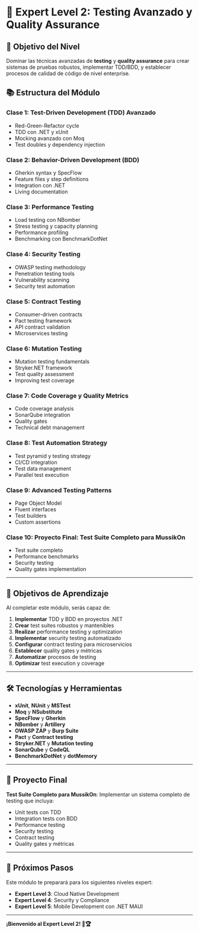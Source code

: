 # 🧪 **Expert Level 2: Testing Avanzado y Quality Assurance**

## 🎯 **Objetivo del Nivel**
Dominar las técnicas avanzadas de **testing** y **quality assurance** para crear sistemas de pruebas robustos, implementar TDD/BDD, y establecer procesos de calidad de código de nivel enterprise.

## 📚 **Estructura del Módulo**

### **Clase 1: Test-Driven Development (TDD) Avanzado**
- Red-Green-Refactor cycle
- TDD con .NET y xUnit
- Mocking avanzado con Moq
- Test doubles y dependency injection

### **Clase 2: Behavior-Driven Development (BDD)**
- Gherkin syntax y SpecFlow
- Feature files y step definitions
- Integration con .NET
- Living documentation

### **Clase 3: Performance Testing**
- Load testing con NBomber
- Stress testing y capacity planning
- Performance profiling
- Benchmarking con BenchmarkDotNet

### **Clase 4: Security Testing**
- OWASP testing methodology
- Penetration testing tools
- Vulnerability scanning
- Security test automation

### **Clase 5: Contract Testing**
- Consumer-driven contracts
- Pact testing framework
- API contract validation
- Microservices testing

### **Clase 6: Mutation Testing**
- Mutation testing fundamentals
- Stryker.NET framework
- Test quality assessment
- Improving test coverage

### **Clase 7: Code Coverage y Quality Metrics**
- Code coverage analysis
- SonarQube integration
- Quality gates
- Technical debt management

### **Clase 8: Test Automation Strategy**
- Test pyramid y testing strategy
- CI/CD integration
- Test data management
- Parallel test execution

### **Clase 9: Advanced Testing Patterns**
- Page Object Model
- Fluent interfaces
- Test builders
- Custom assertions

### **Clase 10: Proyecto Final: Test Suite Completo para MussikOn**
- Test suite completo
- Performance benchmarks
- Security testing
- Quality gates implementation

---

## 🎯 **Objetivos de Aprendizaje**

Al completar este módulo, serás capaz de:

1. **Implementar** TDD y BDD en proyectos .NET
2. **Crear** test suites robustos y mantenibles
3. **Realizar** performance testing y optimization
4. **Implementar** security testing automatizado
5. **Configurar** contract testing para microservicios
6. **Establecer** quality gates y métricas
7. **Automatizar** procesos de testing
8. **Optimizar** test execution y coverage

---

## 🛠️ **Tecnologías y Herramientas**

- **xUnit**, **NUnit** y **MSTest**
- **Moq** y **NSubstitute**
- **SpecFlow** y **Gherkin**
- **NBomber** y **Artillery**
- **OWASP ZAP** y **Burp Suite**
- **Pact** y **Contract testing**
- **Stryker.NET** y **Mutation testing**
- **SonarQube** y **CodeQL**
- **BenchmarkDotNet** y **dotMemory**

---

## 🎯 **Proyecto Final**

**Test Suite Completo para MussikOn**: Implementar un sistema completo de testing que incluya:
- Unit tests con TDD
- Integration tests con BDD
- Performance testing
- Security testing
- Contract testing
- Quality gates y métricas

---

## 🚀 **Próximos Pasos**

Este módulo te preparará para los siguientes niveles expert:
- **Expert Level 3**: Cloud Native Development
- **Expert Level 4**: Security y Compliance
- **Expert Level 5**: Mobile Development con .NET MAUI

---

**¡Bienvenido al Expert Level 2! 🧪🏆**
